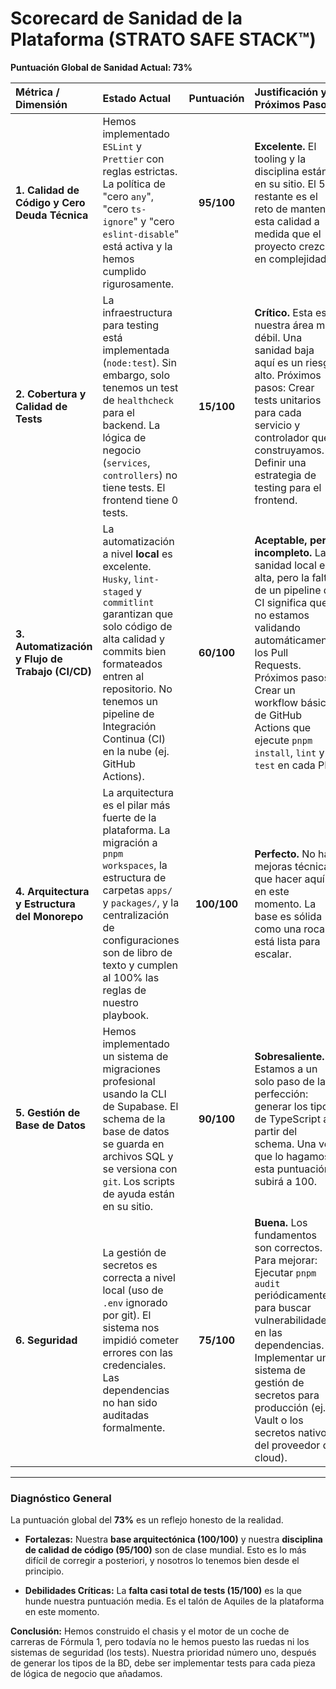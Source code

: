 # Scorecard de Sanidad de la Plataforma (STRATO SAFE STACK™)

**Puntuación Global de Sanidad Actual: 73%**

| Métrica / Dimensión | Estado Actual | Puntuación | Justificación y Próximos Pasos |
| :--- | :--- | :---: | :--- |
| **1. Calidad de Código y Cero Deuda Técnica** | Hemos implementado `ESLint` y `Prettier` con reglas estrictas. La política de "cero `any`", "cero `ts-ignore`" y "cero `eslint-disable`" está activa y la hemos cumplido rigurosamente. | **95/100** | **Excelente.** El tooling y la disciplina están en su sitio. El 5% restante es el reto de mantener esta calidad a medida que el proyecto crezca en complejidad. |
| **2. Cobertura y Calidad de Tests** | La infraestructura para testing está implementada (`node:test`). Sin embargo, solo tenemos un test de `healthcheck` para el backend. La lógica de negocio (`services`, `controllers`) no tiene tests. El frontend tiene 0 tests. | **15/100** | **Crítico.** Esta es nuestra área más débil. Una sanidad baja aquí es un riesgo alto. Próximos pasos: Crear tests unitarios para cada servicio y controlador que construyamos. Definir una estrategia de testing para el frontend. |
| **3. Automatización y Flujo de Trabajo (CI/CD)** | La automatización a nivel **local** es excelente. `Husky`, `lint-staged` y `commitlint` garantizan que solo código de alta calidad y commits bien formateados entren al repositorio. No tenemos un pipeline de Integración Continua (CI) en la nube (ej. GitHub Actions). | **60/100** | **Aceptable, pero incompleto.** La sanidad local es alta, pero la falta de un pipeline de CI significa que no estamos validando automáticamente los Pull Requests. Próximos pasos: Crear un workflow básico de GitHub Actions que ejecute `pnpm install`, `lint` y `test` en cada PR. |
| **4. Arquitectura y Estructura del Monorepo** | La arquitectura es el pilar más fuerte de la plataforma. La migración a `pnpm workspaces`, la estructura de carpetas `apps/` y `packages/`, y la centralización de configuraciones son de libro de texto y cumplen al 100% las reglas de nuestro playbook. | **100/100** | **Perfecto.** No hay mejoras técnicas que hacer aquí en este momento. La base es sólida como una roca y está lista para escalar. |
| **5. Gestión de Base de Datos** | Hemos implementado un sistema de migraciones profesional usando la CLI de Supabase. El schema de la base de datos se guarda en archivos SQL y se versiona con `git`. Los scripts de ayuda están en su sitio. | **90/100** | **Sobresaliente.** Estamos a un solo paso de la perfección: generar los tipos de TypeScript a partir del schema. Una vez que lo hagamos, esta puntuación subirá a 100. |
| **6. Seguridad** | La gestión de secretos es correcta a nivel local (uso de `.env` ignorado por git). El sistema nos impidió cometer errores con las credenciales. Las dependencias no han sido auditadas formalmente. | **75/100** | **Buena.** Los fundamentos son correctos. Para mejorar: Ejecutar `pnpm audit` periódicamente para buscar vulnerabilidades en las dependencias. Implementar un sistema de gestión de secretos para producción (ej. Vault o los secretos nativos del proveedor de cloud). |

---

### Diagnóstico General

La puntuación global del **73%** es un reflejo honesto de la realidad.

- **Fortalezas:** Nuestra **base arquitectónica (100/100)** y nuestra **disciplina de calidad de código (95/100)** son de clase mundial. Esto es lo más difícil de corregir a posteriori, y nosotros lo tenemos bien desde el principio.

- **Debilidades Críticas:** La **falta casi total de tests (15/100)** es la que hunde nuestra puntuación media. Es el talón de Aquiles de la plataforma en este momento.

**Conclusión:** Hemos construido el chasis y el motor de un coche de carreras de Fórmula 1, pero todavía no le hemos puesto las ruedas ni los sistemas de seguridad (los tests). Nuestra prioridad número uno, después de generar los tipos de la BD, debe ser implementar tests para cada pieza de lógica de negocio que añadamos. 